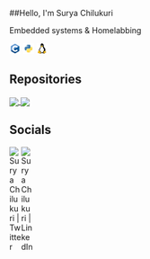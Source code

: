 
##Hello, I'm Surya Chilukuri

Embedded systems & Homelabbing


<code><img height="20" alt="C" src="https://raw.githubusercontent.com/github/explore/main/topics/c/c.png"></code>
<code><img height="20" alt="Python" src="https://raw.githubusercontent.com/github/explore/main/topics/python/python.png"></code>
<code><img height="20" alt="Linux" src="https://raw.githubusercontent.com/github/explore/main/topics/linux/linux.png"></code>



## Repositories

<a href="https://github.com/suryachilukuri/JTAGprobe">
  <img align="center" src="https://github-readme-stats.vercel.app/api/pin/?username=lonehog&repo=JTAGprobe&theme=minimal" />
</a>
<a href="https://github.com/suryachilukuri/Fiber-optic-SFP-to-USB-Adapter">
  <img align="center" src="https://github-readme-stats.vercel.app/api/pin/?username=lonehog&repo=SFP-USB&theme=minimal" />
</a>

## Socials
<a href="https://twitter.com/suryachilukuri">
  <img align="left" alt="Surya Chilukuri | Twitter" width="21px" src="https://raw.githubusercontent.com/danielcranney/readme-generator/main/public/icons/socials/twitter.svg" />
</a>
<a href="https://linkedin.com/in/suryachilukuri">
  <img align="left" alt="Surya Chilukuri | LinkedIn" width="21px" src="https://raw.githubusercontent.com/danielcranney/readme-generator/main/public/icons/socials/linkedin.svg" />
</a>
